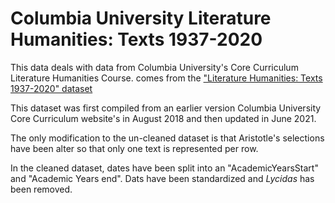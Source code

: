 # Columbia University Literature Humanities: Texts 1937-2020

This data deals with data from Columbia University's Core Curriculum Literature Humanities Course.  comes from the ["Literature Humanities: Texts 1937-2020" dataset](https://www.college.columbia.edu/core/1937.php) 

This dataset was first compiled from an earlier version Columbia University Core Curriculum website's in August 2018 and then updated in June 2021.

The only modification to the un-cleaned dataset is that Aristotle's selections have been alter so that only one text is represented per row.

In the cleaned dataset, dates have been split into an "AcademicYearsStart" and "Academic Years end". Dats have been standardized and *Lycidas* has been removed.